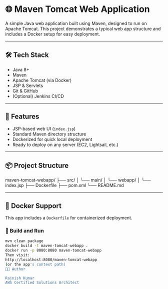# 🌐 Maven Tomcat Web Application

A simple Java web application built using Maven, designed to run on Apache Tomcat. This project demonstrates a typical web app structure and includes a Docker setup for easy deployment.

---

## 🛠️ Tech Stack

- Java 8+
- Maven
- Apache Tomcat (via Docker)
- JSP & Servlets
- Git & GitHub
- (Optional) Jenkins CI/CD

---

## 🚀 Features

- JSP-based web UI (`index.jsp`)
- Standard Maven directory structure
- Dockerized for quick local deployment
- Ready to deploy on any server (EC2, Lightsail, etc.)

---

## 📦 Project Structure

maven-tomcat-webapp/
├── src/
│ └── main/
│ └── webapp/
│ └── index.jsp
├── Dockerfile
├── pom.xml
└── README.md

---

## 🐳 Docker Support

This app includes a `Dockerfile` for containerized deployment.

### 🔧 Build and Run

```bash
mvn clean package
docker build -t maven-tomcat-webapp .
docker run -p 8080:8080 maven-tomcat-webapp
Then visit:
http://localhost:8080/maven-tomcat-webapp
(or the app's context path)
👨‍💻 Author

Rajnish Kumar
AWS Certified Solutions Architect

